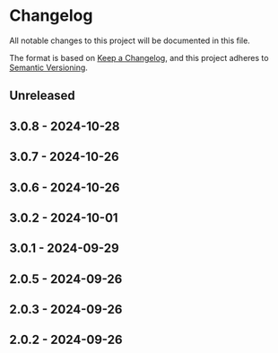 # Changelog

All notable changes to this project will be documented in this file.

The format is based on [Keep a Changelog](https://keepachangelog.com/en/1.0.0/),
and this project adheres to [Semantic Versioning](https://semver.org/spec/v2.0.0.html).

## Unreleased

## 3.0.8 - 2024-10-28

## 3.0.7 - 2024-10-26

## 3.0.6 - 2024-10-26

## 3.0.2 - 2024-10-01

## 3.0.1 - 2024-09-29

## 2.0.5 - 2024-09-26

## 2.0.3 - 2024-09-26

## 2.0.2 - 2024-09-26
